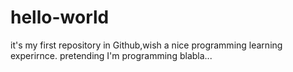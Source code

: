 # hello-world
it's my first repository in Github,wish a nice programming learning experirnce.
pretending I'm programming
blabla...
